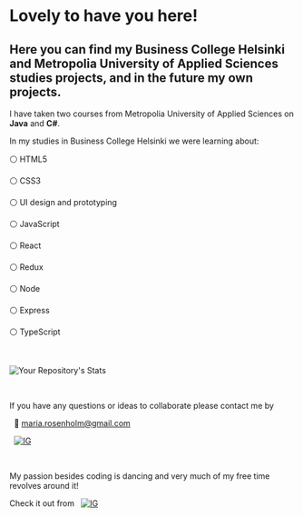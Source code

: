 # Lovely to have you here!

## Here you can find my Business College Helsinki and Metropolia University of Applied Sciences studies projects, and in the future my own projects.

I have taken two courses from Metropolia University of Applied Sciences on **Java** and **C#**.

In my studies in Business College Helsinki we were learning about:

:white_circle: HTML5

:white_circle: CSS3

:white_circle: UI design and prototyping

:white_circle: JavaScript

:white_circle: React

:white_circle: Redux

:white_circle: Node

:white_circle: Express

:white_circle: TypeScript
&nbsp;

&nbsp;

![Your Repository's Stats](https://github-readme-stats.vercel.app/api/top-langs/?username=MariaRosenholm&langs_count=8&theme=swift)
&nbsp;

&nbsp;

If you have any questions or ideas to collaborate please contact me by &nbsp;

&nbsp;
:email: maria.rosenholm@gmail.com &nbsp;

&nbsp; [![IG](https://img.shields.io/badge/LinkedIn-0077B5?style=for-the-badge&logo=linkedin&logoColor=white)](https://www.linkedin.com/in/mariarosenholm/)
&nbsp;

&nbsp;

My passion besides coding is dancing and very much of my free time revolves around it!
&nbsp;

Check it out from &nbsp; [![IG](https://img.shields.io/badge/Instagram-E4405F?style=for-the-badge&logo=instagram&logoColor=white)](https://www.instagram.com/m1ss.maria/)
